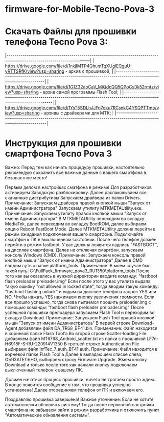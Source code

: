 # firmware-for-Mobile-Tecno-Pova-3
# Скачать Файлы для прошивки телефона Tecno Pova 3:
|------------------------------------------------------------------------------------------------------------------------|
| https://drive.google.com/file/d/1nkjIMTP4QhumTqXUglEQguU-yRTTSRfK/view?usp=sharing - архив с прошивкой;                |
|------------------------------------------------------------------------------------------------------------------------|
| https://drive.google.com/file/d/1G1Z32aoCaV_MiQdcQQ5QPoCs0k52rmtz/view?usp=sharing - архив самой программы Flash Tool; |
|------------------------------------------------------------------------------------------------------------------------|
| https://drive.google.com/file/d/1YsT5SDLhJJFq7oku7RCsnkC4YSQPTTmo/view?usp=sharing - архивы с драйверами для МТК;      |
|------------------------------------------------------------------------------------------------------------------------|


# Инструкция для прошивки смартфона Tecno Pova 3
Важно: Перед тем как начать процедуру прошивки, настоятельно рекомендую сохранить все важные данные с вашего смартфона в безопастное место!

Первым делом в настройках сматфона в режиме Для разработчиков активируем Заводскую разблокировку.
Далее распаковываем все скачанные дистрибутивы
Запускаем драйвера из папки Drivers. Примечание: Запускаем драйвера правой кнопкой мыши "Запуск от имени Администратора"
Запускаем утилиту MTKMETAUtility.exe. Примечание: Запускаем утилиту правой кнопкой мыши "Запуск от имени Администратора"
В MTKMETAUtility переходим во вкладку MediaTek, далее переходим во вкладку BootROM, далее выбираем опцию Reboot FastBoot Mode.
Далее MTKMETAUtility должна перейти в режим ожидания подключения вашего смартфона. Подключайте смартфон к ПК в выключенном состоянии.
После чего телефон должен перейти в режим fastboot. У вас должна появится надпись "FASTBOOT", на дисплее смартфона.
Далее не отключая смартфон, запускаем консоль Windows (CMD). Примечание: Запускаем консоль правой кнопкой мыши "Запуск от имени Администратора"
Далее в CMD вводим путь к папке platform_tools. Примечание: В моем случае был такой путь: C:\FullPack_firmware_pova3_RU1350\platform_tools
После того как вы оказались в нужной директории вводите команду: "fastboot flash preloader preloader.img"
Если после этого у вас утилита выдала такую ошибку "not allowed in locked state", тогда вводим такую команду: "fastboot flashing unlock" и видим на дисплее телефона запрос YES или NO. Чтобы нажать YES нажимаем кнопку увеличения громкости. Если все прошло успешно, тогда снова пытаемся прошить preloader.img с помощью команды: "fastboot flash preloader preloader.img"
После успешной прошивки прелоадера запускаем Flash Tool и переходим во вкладку Download. Примечание: Запускаем Flash Tool правой кнопкой мыши "Запуск от имени Администратора"
В первой строке Download-Agent добавляем файл DA_TR68_BF41.bin. Примечание: Файл находится в корневой папке Flash Tool'a
Во второй строке Scatter-loading File добавляем файл MT6768_Android_scatter.txt из папки с прошивкой LF7n-H6918F-S-RU-220914V1350
В третьей строке Authentication File выбираем файл InfTec_7_auth_BF41.auth. Примечание: Файл находится в корневой папке Flash Tool'a
Далее в выпадающем списке слева, ОБЯЗАТЕЛЬНО, выбираем строку Firmware Upgrade.
Жмем кнопку Download и только после того как нажали кнопку подключаем выключенный телефон к вашему ПК.

Должен начаться процесс прошивки, ничего не трогаем просто ждем...
В конце появится сообщение о том, что прошивка успешно установлена!
Далее отсоединяем телефон от ПК и включаем его.

Поздравляю прошивка завершена!
Важное уточнение: Если не хотите автоматически обновлять систему! Тогда после первичной настройки смартфона не забываем зайти в режим разработчика и отключить пункт "Автоматические обновления системы".
